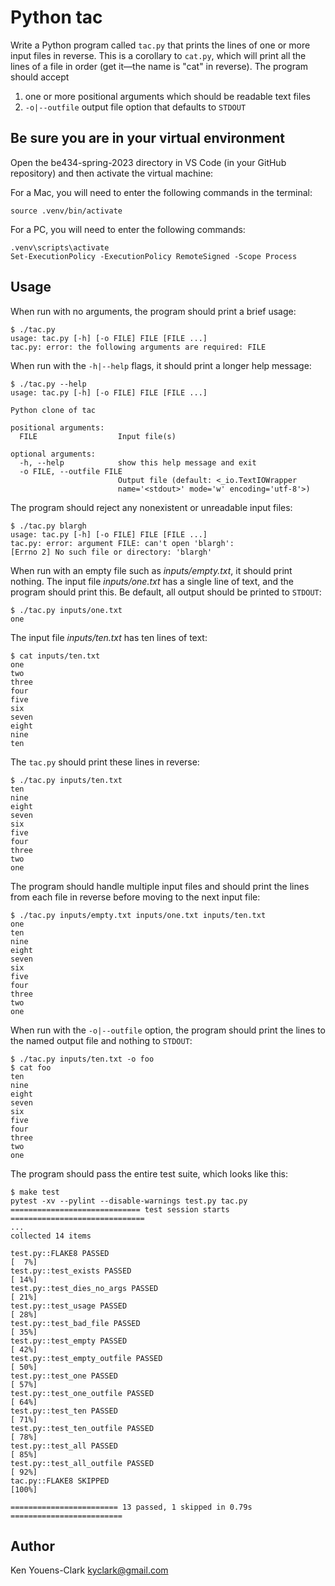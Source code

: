 # Python tac

Write a Python program called `tac.py` that prints the lines of one or more input files in reverse. 
This is a corollary to `cat.py`, which will print all the lines of a file in order (get it—the name is "cat" in reverse).
The program should accept 

1. one or more positional arguments which should be readable text files 
2. `-o|--outfile` output file option that defaults to `STDOUT`

## Be sure you are in your virtual environment
Open the be434-spring-2023 directory in VS Code (in your GitHub repository) and then activate the virtual machine:

For a Mac, you will need to enter the following commands in the terminal:
```
source .venv/bin/activate
```

For a PC, you will need to enter the following commands:
```
.venv\scripts\activate
Set-ExecutionPolicy -ExecutionPolicy RemoteSigned -Scope Process
```

## Usage

When run with no arguments, the program should print a brief usage:

```
$ ./tac.py
usage: tac.py [-h] [-o FILE] FILE [FILE ...]
tac.py: error: the following arguments are required: FILE
```

When run with the `-h|--help` flags, it should print a longer help message:

```
$ ./tac.py --help
usage: tac.py [-h] [-o FILE] FILE [FILE ...]

Python clone of tac

positional arguments:
  FILE                  Input file(s)

optional arguments:
  -h, --help            show this help message and exit
  -o FILE, --outfile FILE
                        Output file (default: <_io.TextIOWrapper
                        name='<stdout>' mode='w' encoding='utf-8'>)
```

The program should reject any nonexistent or unreadable input files:

```
$ ./tac.py blargh
usage: tac.py [-h] [-o FILE] FILE [FILE ...]
tac.py: error: argument FILE: can't open 'blargh': 
[Errno 2] No such file or directory: 'blargh'
```

When run with an empty file such as _inputs/empty.txt_, it should print nothing.
The input file _inputs/one.txt_ has a single line of text, and the program should print this.
Be default, all output should be printed to `STDOUT`:

```
$ ./tac.py inputs/one.txt
one
```

The input file _inputs/ten.txt_ has ten lines of text:

```
$ cat inputs/ten.txt
one
two
three
four
five
six
seven
eight
nine
ten
```

The `tac.py` should print these lines in reverse:

```
$ ./tac.py inputs/ten.txt
ten
nine
eight
seven
six
five
four
three
two
one
```

The program should handle multiple input files and should print the lines from each file in reverse before moving to the next input file:

```
$ ./tac.py inputs/empty.txt inputs/one.txt inputs/ten.txt
one
ten
nine
eight
seven
six
five
four
three
two
one
```

When run with the `-o|--outfile` option, the program should print the lines to the named output file and nothing to `STDOUT`:

```
$ ./tac.py inputs/ten.txt -o foo
$ cat foo
ten
nine
eight
seven
six
five
four
three
two
one
```

The program should pass the entire test suite, which looks like this:

```
$ make test
pytest -xv --pylint --disable-warnings test.py tac.py
============================= test session starts ==============================
...
collected 14 items

test.py::FLAKE8 PASSED                                                   [  7%]
test.py::test_exists PASSED                                              [ 14%]
test.py::test_dies_no_args PASSED                                        [ 21%]
test.py::test_usage PASSED                                               [ 28%]
test.py::test_bad_file PASSED                                            [ 35%]
test.py::test_empty PASSED                                               [ 42%]
test.py::test_empty_outfile PASSED                                       [ 50%]
test.py::test_one PASSED                                                 [ 57%]
test.py::test_one_outfile PASSED                                         [ 64%]
test.py::test_ten PASSED                                                 [ 71%]
test.py::test_ten_outfile PASSED                                         [ 78%]
test.py::test_all PASSED                                                 [ 85%]
test.py::test_all_outfile PASSED                                         [ 92%]
tac.py::FLAKE8 SKIPPED                                                   [100%]

======================== 13 passed, 1 skipped in 0.79s =========================
```

## Author

Ken Youens-Clark <kyclark@gmail.com>
